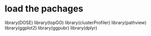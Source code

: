 # load the pachages
library(DOSE)
library(topGO)
library(clusterProfiler)
library(pathview)
library(ggplot2)
library(ggpubr)
library(dplyr)
